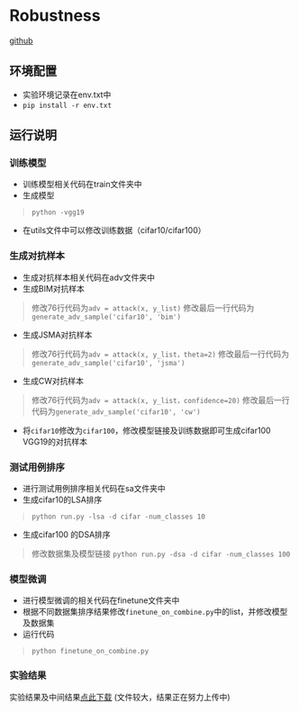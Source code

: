 # Robustness
[github](https://github.com/newyingyi/Robustness.git)

## 环境配置
- 实验环境记录在env.txt中
- `pip install -r env.txt`

## 运行说明
### 训练模型
- 训练模型相关代码在train文件夹中
- 生成模型
> `python -vgg19`
- 在utils文件中可以修改训练数据（cifar10/cifar100）
### 生成对抗样本
- 生成对抗样本相关代码在adv文件夹中
- 生成BIM对抗样本
> 修改76行代码为`adv = attack(x, y_list)`
> 修改最后一行代码为`generate_adv_sample('cifar10', 'bim')`
- 生成JSMA对抗样本
> 修改76行代码为`adv = attack(x, y_list，theta=2)`
> 修改最后一行代码为`generate_adv_sample('cifar10', 'jsma')`
- 生成CW对抗样本
> 修改76行代码为`adv = attack(x, y_list，confidence=20)`
> 修改最后一行代码为`generate_adv_sample('cifar10', 'cw')`
- 将`cifar10`修改为`cifar100`，修改模型链接及训练数据即可生成cifar100 VGG19的对抗样本
### 测试用例排序
- 进行测试用例排序相关代码在sa文件夹中
- 生成cifar10的LSA排序
> `python run.py -lsa -d cifar -num_classes 10`
- 生成cifar100 的DSA排序
> 修改数据集及模型链接
> `python run.py -dsa -d cifar -num_classes 100`
### 模型微调
- 进行模型微调的相关代码在finetune文件夹中
- 根据不同数据集排序结果修改`finetune_on_combine.py`中的list，并修改模型及数据集
- 运行代码
> `python finetune_on_combine.py`
### 实验结果
实验结果及中间结果[点此下载](https://drive.google.com/drive/folders/17_3-VZHwO2xQVKnqK2VCc8t0ZSqC2Nwf?usp=sharing)
(文件较大，结果正在努力上传中)

